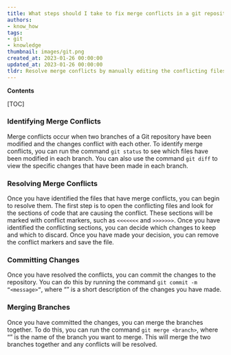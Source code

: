 ```yaml
---
title: What steps should I take to fix merge conflicts in a git repository?
authors:
- know_how
tags:
- git
- knowledge
thumbnail: images/git.png
created_at: 2023-01-26 00:00:00
updated_at: 2023-01-26 00:00:00
tldr: Resolve merge conflicts by manually editing the conflicting files to pick the desired content, then commit the result.
---
```


**Contents**

[TOC]

### Identifying Merge Conflicts

Merge conflicts occur when two branches of a Git repository have been modified and the changes conflict with each other. To identify merge conflicts, you can run the command `git status` to see which files have been modified in each branch. You can also use the command `git diff` to view the specific changes that have been made in each branch.

### Resolving Merge Conflicts

Once you have identified the files that have merge conflicts, you can begin to resolve them. The first step is to open the conflicting files and look for the sections of code that are causing the conflict. These sections will be marked with conflict markers, such as `<<<<<<<` and `>>>>>>>`. Once you have identified the conflicting sections, you can decide which changes to keep and which to discard. Once you have made your decision, you can remove the conflict markers and save the file.

### Committing Changes

Once you have resolved the conflicts, you can commit the changes to the repository. You can do this by running the command `git commit -m “<message>”`, where “<message>” is a short description of the changes you have made.

### Merging Branches

Once you have committed the changes, you can merge the branches together. To do this, you can run the command `git merge <branch>`, where “<branch>” is the name of the branch you want to merge. This will merge the two branches together and any conflicts will be resolved.

